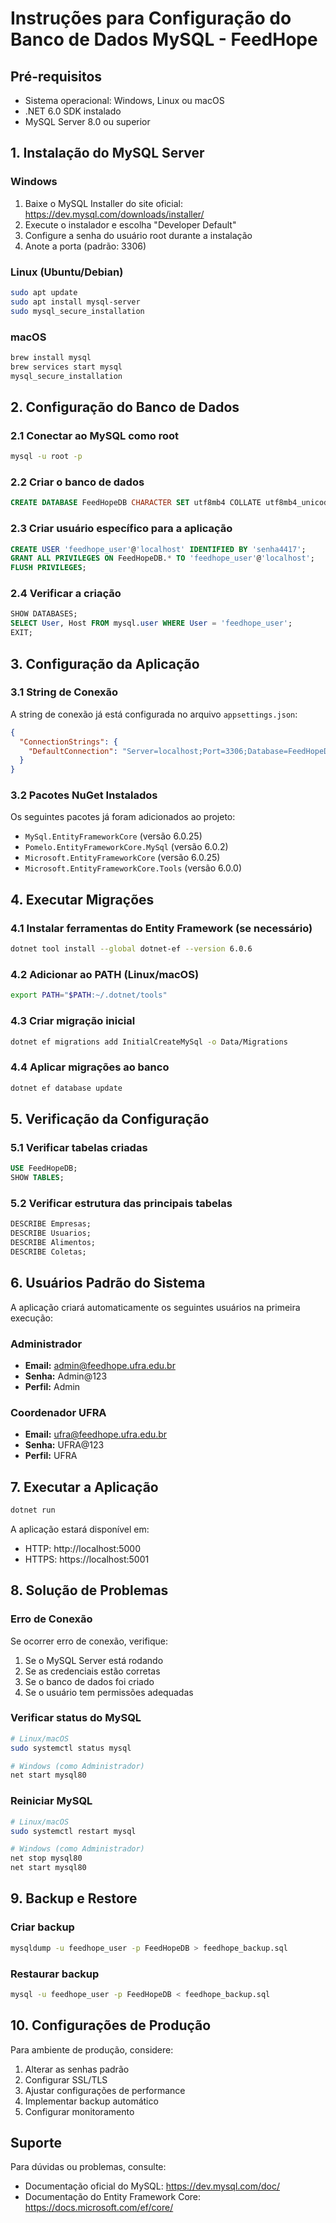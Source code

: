 # Instruções para Configuração do Banco de Dados MySQL - FeedHope

## Pré-requisitos

- Sistema operacional: Windows, Linux ou macOS
- .NET 6.0 SDK instalado
- MySQL Server 8.0 ou superior

## 1. Instalação do MySQL Server

### Windows
1. Baixe o MySQL Installer do site oficial: https://dev.mysql.com/downloads/installer/
2. Execute o instalador e escolha "Developer Default"
3. Configure a senha do usuário root durante a instalação
4. Anote a porta (padrão: 3306)

### Linux (Ubuntu/Debian)
```bash
sudo apt update
sudo apt install mysql-server
sudo mysql_secure_installation
```

### macOS
```bash
brew install mysql
brew services start mysql
mysql_secure_installation
```

## 2. Configuração do Banco de Dados

### 2.1 Conectar ao MySQL como root
```bash
mysql -u root -p
```

### 2.2 Criar o banco de dados
```sql
CREATE DATABASE FeedHopeDB CHARACTER SET utf8mb4 COLLATE utf8mb4_unicode_ci;
```

### 2.3 Criar usuário específico para a aplicação
```sql
CREATE USER 'feedhope_user'@'localhost' IDENTIFIED BY 'senha4417';
GRANT ALL PRIVILEGES ON FeedHopeDB.* TO 'feedhope_user'@'localhost';
FLUSH PRIVILEGES;
```

### 2.4 Verificar a criação
```sql
SHOW DATABASES;
SELECT User, Host FROM mysql.user WHERE User = 'feedhope_user';
EXIT;
```

## 3. Configuração da Aplicação

### 3.1 String de Conexão
A string de conexão já está configurada no arquivo `appsettings.json`:

```json
{
  "ConnectionStrings": {
    "DefaultConnection": "Server=localhost;Port=3306;Database=FeedHopeDB;Uid=feedhope_user;Pwd=senha4417;"
  }
}
```

### 3.2 Pacotes NuGet Instalados
Os seguintes pacotes já foram adicionados ao projeto:
- `MySql.EntityFrameworkCore` (versão 6.0.25)
- `Pomelo.EntityFrameworkCore.MySql` (versão 6.0.2)
- `Microsoft.EntityFrameworkCore` (versão 6.0.25)
- `Microsoft.EntityFrameworkCore.Tools` (versão 6.0.0)

## 4. Executar Migrações

### 4.1 Instalar ferramentas do Entity Framework (se necessário)
```bash
dotnet tool install --global dotnet-ef --version 6.0.6
```

### 4.2 Adicionar ao PATH (Linux/macOS)
```bash
export PATH="$PATH:~/.dotnet/tools"
```

### 4.3 Criar migração inicial
```bash
dotnet ef migrations add InitialCreateMySql -o Data/Migrations
```

### 4.4 Aplicar migrações ao banco
```bash
dotnet ef database update
```

## 5. Verificação da Configuração

### 5.1 Verificar tabelas criadas
```sql
USE FeedHopeDB;
SHOW TABLES;
```

### 5.2 Verificar estrutura das principais tabelas
```sql
DESCRIBE Empresas;
DESCRIBE Usuarios;
DESCRIBE Alimentos;
DESCRIBE Coletas;
```

## 6. Usuários Padrão do Sistema

A aplicação criará automaticamente os seguintes usuários na primeira execução:

### Administrador
- **Email:** admin@feedhope.ufra.edu.br
- **Senha:** Admin@123
- **Perfil:** Admin

### Coordenador UFRA
- **Email:** ufra@feedhope.ufra.edu.br
- **Senha:** UFRA@123
- **Perfil:** UFRA

## 7. Executar a Aplicação

```bash
dotnet run
```

A aplicação estará disponível em:
- HTTP: http://localhost:5000
- HTTPS: https://localhost:5001

## 8. Solução de Problemas

### Erro de Conexão
Se ocorrer erro de conexão, verifique:
1. Se o MySQL Server está rodando
2. Se as credenciais estão corretas
3. Se o banco de dados foi criado
4. Se o usuário tem permissões adequadas

### Verificar status do MySQL
```bash
# Linux/macOS
sudo systemctl status mysql

# Windows (como Administrador)
net start mysql80
```

### Reiniciar MySQL
```bash
# Linux/macOS
sudo systemctl restart mysql

# Windows (como Administrador)
net stop mysql80
net start mysql80
```

## 9. Backup e Restore

### Criar backup
```bash
mysqldump -u feedhope_user -p FeedHopeDB > feedhope_backup.sql
```

### Restaurar backup
```bash
mysql -u feedhope_user -p FeedHopeDB < feedhope_backup.sql
```

## 10. Configurações de Produção

Para ambiente de produção, considere:
1. Alterar as senhas padrão
2. Configurar SSL/TLS
3. Ajustar configurações de performance
4. Implementar backup automático
5. Configurar monitoramento

## Suporte

Para dúvidas ou problemas, consulte:
- Documentação oficial do MySQL: https://dev.mysql.com/doc/
- Documentação do Entity Framework Core: https://docs.microsoft.com/ef/core/


